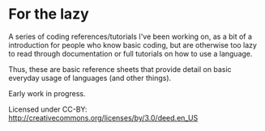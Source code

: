 # For the lazy

A series of coding references/tutorials I've been working on, as a bit of a introduction for people who know basic coding, but are otherwise too lazy to read through documentation or full tutorials on how to use a language.

Thus, these are basic reference sheets that provide detail on basic everyday usage of languages (and other things).

Early work in progress.

Licensed under CC-BY: http://creativecommons.org/licenses/by/3.0/deed.en_US

